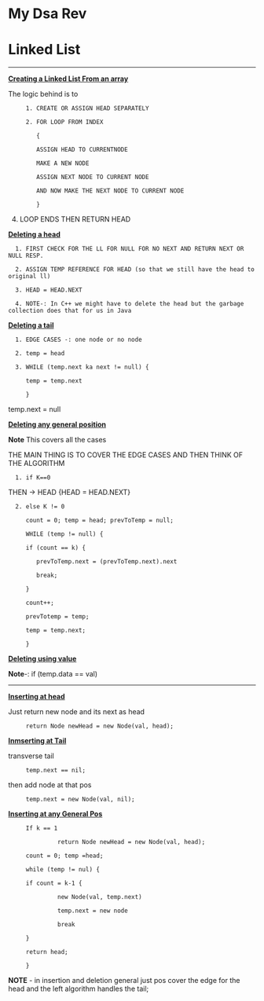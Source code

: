 # My Dsa Rev

# Linked List

******

**[Creating a Linked List From an array]()**

The logic behind is to

         1. CREATE OR ASSIGN HEAD SEPARATELY
   
         2. FOR LOOP FROM INDEX
            
            {
            
            ASSIGN HEAD TO CURRENTNODE
            
            MAKE A NEW NODE
            
            ASSIGN NEXT NODE TO CURRENT NODE
            
            AND NOW MAKE THE NEXT NODE TO CURRENT NODE
            
            }
   
4. LOOP ENDS THEN RETURN HEAD
   
**[Deleting a head]()**

      1. FIRST CHECK FOR THE LL FOR NULL FOR NO NEXT AND RETURN NEXT OR NULL RESP.
         
      2. ASSIGN TEMP REFERENCE FOR HEAD (so that we still have the head to original ll)
         
      3. HEAD = HEAD.NEXT
         
      4. NOTE-: In C++ we might have to delete the head but the garbage collection does that for us in Java
   
**[Deleting a tail]()**

      1. EDGE CASES -: one node or no node
         
      2. temp = head
         
      3. WHILE (temp.next ka next != null) {
         
         temp = temp.next
         
         }
   
   temp.next = null
   
**[Deleting any general position]()**

**Note** This covers all the cases

THE MAIN THING IS TO COVER THE EDGE CASES AND THEN THINK OF THE ALGORITHM

      1. if K==0
   
THEN -> HEAD {HEAD = HEAD.NEXT}

      2. else K != 0
         
         count = 0; temp = head; prevToTemp = null;
         
         WHILE (temp != null) {
         
         if (count == k) {
         
            prevToTemp.next = (prevToTemp.next).next
         
            break;
         
         }
         
         count++;
         
         prevTotemp = temp;
         
         temp = temp.next;
         
         }


**[Deleting using value]()**

**Note**-: if (temp.data == val)
******
**[Inserting at head]()**

Just return new node and its next as head

         return Node newHead = new Node(val, head);

**[Inmserting at Tail]()**

transverse tail 

         temp.next == nil;

then add node at that pos

         temp.next = new Node(val, nil);

**[Inserting at any General Pos]()**

         If k == 1
         
                  return Node newHead = new Node(val, head);
         
         count = 0; temp =head; 
         
         while (temp != nul) {

         if count = k-1 {

                  new Node(val, temp.next)
                  
                  temp.next = new node

                  break
         
         }

         return head;
         
         }

**NOTE** - in insertion and deletion general just pos cover the edge for the head and the left algorithm handles the tail;


